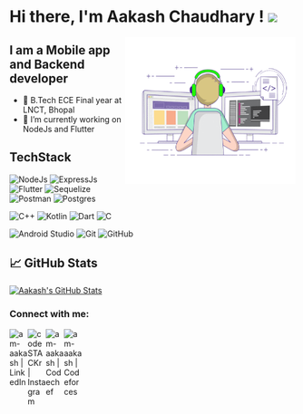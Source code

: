 # Hi there, I'm Aakash Chaudhary ! <img src="https://raw.githubusercontent.com/MartinHeinz/MartinHeinz/master/wave.gif" width="30px">

<img align="right" alt="GIF" src="coding.gif" width="300px" height="260px"/>

## I am a Mobile app and Backend developer

- 🔭 B.Tech ECE Final year at LNCT, Bhopal
- 🌱 I’m currently working on NodeJs and Flutter


## TechStack
<!--  -->
![NodeJs](https://img.shields.io/badge/Node.js-43853D?style=for-the-badge&logo=node.js&logoColor=white)
![ExpressJs](https://img.shields.io/badge/Express.js-000000?style=for-the-badge&logo=express&logoColor=white)
![Flutter](https://img.shields.io/badge/Flutter-02569B?style=for-the-badge&logo=flutter&logoColor=white)
![Sequelize](https://img.shields.io/badge/Sequelize-52B0E7?style=for-the-badge&logo=Sequelize&logoColor=white)
![Postman](https://img.shields.io/badge/Postman-FF6C37?style=for-the-badge&logo=Postman&logoColor=white)
![Postgres](https://img.shields.io/badge/PostgreSQL-316192?style=for-the-badge&logo=postgresql&logoColor=white)
<!--  -->
![C++](https://img.shields.io/badge/-C++-333333?style=flat&logo=c%2B%2B)
![Kotlin](https://img.shields.io/badge/-kotlin-333333?style=flat&logo=kotlin)
![Dart](https://img.shields.io/badge/-Dart-333333?style=flat&logo=dart)
![C](https://img.shields.io/badge/-C-333333?style=flat&logo=c)
<!--  -->
![Android Studio](http://img.shields.io/badge/-Android%20Studio-333333?style=flat&logo=android-studio)
![Git](https://img.shields.io/badge/-Git-333333?style=flat&logo=git&logoColor=F05032)
![GitHub](https://img.shields.io/badge/-GitHub-333333?style=flat&logo=github&logoColor=FFFFFF)


## &#x1f4c8; GitHub Stats

<a href="https://github.com/am-aakash/am-aakash">
  <img align="center" src="https://github-readme-stats.vercel.app/api?username=am-aakash&show_icons=true&line_height=27&count_private=true&title_color=ffffff&text_color=c9cacc&icon_color=2bbc8a&bg_color=1d1f21" alt="Aakash's GitHub Stats" />
</a>


### Connect with me:

[<img align="left" alt="am-aakash | LinkedIn" width="32px" src="https://cdn.jsdelivr.net/npm/simple-icons@v3/icons/linkedin.svg" />][LinkedIn]
[<img align="left" alt="codeSTACKr | Instagram" width="32px" src="https://cdn.jsdelivr.net/npm/simple-icons@v3/icons/instagram.svg" />][instagram]
[<img align="left" alt="am-aakash | Codechef" width="32px" src="https://cdn.jsdelivr.net/npm/simple-icons@3.13.0/icons/codechef.svg" />][codechef]
[<img align="left" alt="am-aakash | Codeforces" width="32px" src="https://cdn.jsdelivr.net/npm/simple-icons@3.13.0/icons/codeforces.svg" />][codeforces]

<br />
<br />

</details>

[gmail]: akashchaudhary12121@gmail.com
[codechef]: http://codechef.com/users/am_aakash
[codeforces]: http://codeforces.com/profile/am_aakash
[instagram]: https://instagram.com/am_aakash
[LinkedIn]: http://linkedin.com/in/aakash12121
